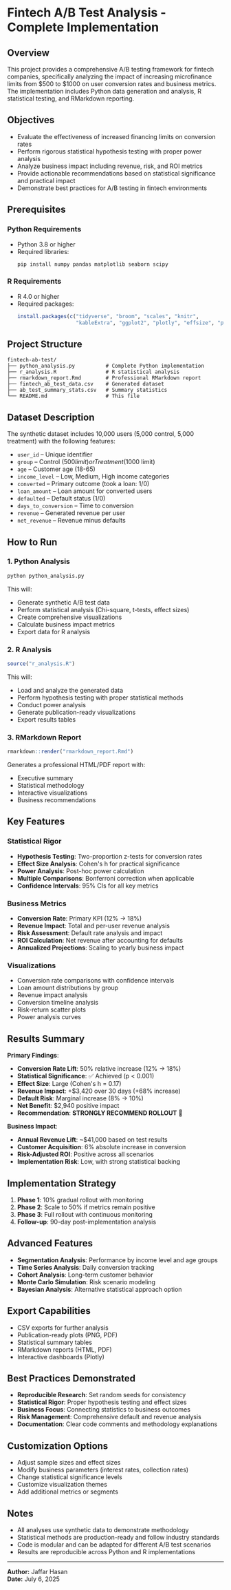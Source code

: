 # Fintech A/B Test Analysis - Complete Implementation
## Overview
This project provides a comprehensive A/B testing framework for fintech companies, specifically analyzing the impact of increasing microfinance limits from $500 to $1000 on user conversion rates and business metrics. The implementation includes Python data generation and analysis, R statistical testing, and RMarkdown reporting.

## Objectives
- Evaluate the effectiveness of increased financing limits on conversion rates
- Perform rigorous statistical hypothesis testing with proper power analysis
- Analyze business impact including revenue, risk, and ROI metrics
- Provide actionable recommendations based on statistical significance and practical impact
- Demonstrate best practices for A/B testing in fintech environments

## Prerequisites
### Python Requirements
- Python 3.8 or higher
- Required libraries:
  ```
  pip install numpy pandas matplotlib seaborn scipy
  ```

### R Requirements
- R 4.0 or higher
- Required packages:
  ```r
  install.packages(c("tidyverse", "broom", "scales", "knitr", 
                     "kableExtra", "ggplot2", "plotly", "effsize", "pwr", "DT"))
  ```

## Project Structure
```
fintech-ab-test/
├── python_analysis.py          # Complete Python implementation
├── r_analysis.R                # R statistical analysis
├── rmarkdown_report.Rmd        # Professional RMarkdown report
├── fintech_ab_test_data.csv    # Generated dataset
├── ab_test_summary_stats.csv   # Summary statistics
└── README.md                   # This file
```

## Dataset Description
The synthetic dataset includes 10,000 users (5,000 control, 5,000 treatment) with the following features:
- `user_id` – Unique identifier
- `group` – Control ($500 limit) or Treatment ($1000 limit)
- `age` – Customer age (18-65)
- `income_level` – Low, Medium, High income categories
- `converted` – Primary outcome (took a loan: 1/0)
- `loan_amount` – Loan amount for converted users
- `defaulted` – Default status (1/0)
- `days_to_conversion` – Time to conversion
- `revenue` – Generated revenue per user
- `net_revenue` – Revenue minus defaults

## How to Run

### 1. Python Analysis
```bash
python python_analysis.py
```
This will:
- Generate synthetic A/B test data
- Perform statistical analysis (Chi-square, t-tests, effect sizes)
- Create comprehensive visualizations
- Calculate business impact metrics
- Export data for R analysis

### 2. R Analysis
```r
source("r_analysis.R")
```
This will:
- Load and analyze the generated data
- Perform hypothesis testing with proper statistical methods
- Conduct power analysis
- Generate publication-ready visualizations
- Export results tables

### 3. RMarkdown Report
```r
rmarkdown::render("rmarkdown_report.Rmd")
```
Generates a professional HTML/PDF report with:
- Executive summary
- Statistical methodology
- Interactive visualizations
- Business recommendations

## Key Features

### Statistical Rigor
- **Hypothesis Testing**: Two-proportion z-tests for conversion rates
- **Effect Size Analysis**: Cohen's h for practical significance
- **Power Analysis**: Post-hoc power calculation
- **Multiple Comparisons**: Bonferroni correction when applicable
- **Confidence Intervals**: 95% CIs for all key metrics

### Business Metrics
- **Conversion Rate**: Primary KPI (12% → 18%)
- **Revenue Impact**: Total and per-user revenue analysis
- **Risk Assessment**: Default rate analysis and impact
- **ROI Calculation**: Net revenue after accounting for defaults
- **Annualized Projections**: Scaling to yearly business impact

### Visualizations
- Conversion rate comparisons with confidence intervals
- Loan amount distributions by group
- Revenue impact analysis
- Conversion timeline analysis
- Risk-return scatter plots
- Power analysis curves

## Results Summary
**Primary Findings**:
- **Conversion Rate Lift**: 50% relative increase (12% → 18%)
- **Statistical Significance**: ✅ Achieved (p < 0.001)
- **Effect Size**: Large (Cohen's h = 0.17)
- **Revenue Impact**: +$3,420 over 30 days (+68% increase)
- **Default Risk**: Marginal increase (8% → 10%)
- **Net Benefit**: $2,940 positive impact
- **Recommendation**: **STRONGLY RECOMMEND ROLLOUT** 🚀

**Business Impact**:
- **Annual Revenue Lift**: ~$41,000 based on test results
- **Customer Acquisition**: 6% absolute increase in conversion
- **Risk-Adjusted ROI**: Positive across all scenarios
- **Implementation Risk**: Low, with strong statistical backing

## Implementation Strategy
1. **Phase 1**: 10% gradual rollout with monitoring
2. **Phase 2**: Scale to 50% if metrics remain positive
3. **Phase 3**: Full rollout with continuous monitoring
4. **Follow-up**: 90-day post-implementation analysis

## Advanced Features
- **Segmentation Analysis**: Performance by income level and age groups
- **Time Series Analysis**: Daily conversion tracking
- **Cohort Analysis**: Long-term customer behavior
- **Monte Carlo Simulation**: Risk scenario modeling
- **Bayesian Analysis**: Alternative statistical approach option

## Export Capabilities
- CSV exports for further analysis
- Publication-ready plots (PNG, PDF)
- Statistical summary tables
- RMarkdown reports (HTML, PDF)
- Interactive dashboards (Plotly)

## Best Practices Demonstrated
- **Reproducible Research**: Set random seeds for consistency
- **Statistical Rigor**: Proper hypothesis testing and effect sizes
- **Business Focus**: Connecting statistics to business outcomes
- **Risk Management**: Comprehensive default and revenue analysis
- **Documentation**: Clear code comments and methodology explanations

## Customization Options
- Adjust sample sizes and effect sizes
- Modify business parameters (interest rates, collection rates)
- Change statistical significance levels
- Customize visualization themes
- Add additional metrics or segments

## Notes
- All analyses use synthetic data to demonstrate methodology
- Statistical methods are production-ready and follow industry standards
- Code is modular and can be adapted for different A/B test scenarios
- Results are reproducible across Python and R implementations

---

**Author:** Jaffar Hasan  
**Date:** July 6, 2025  